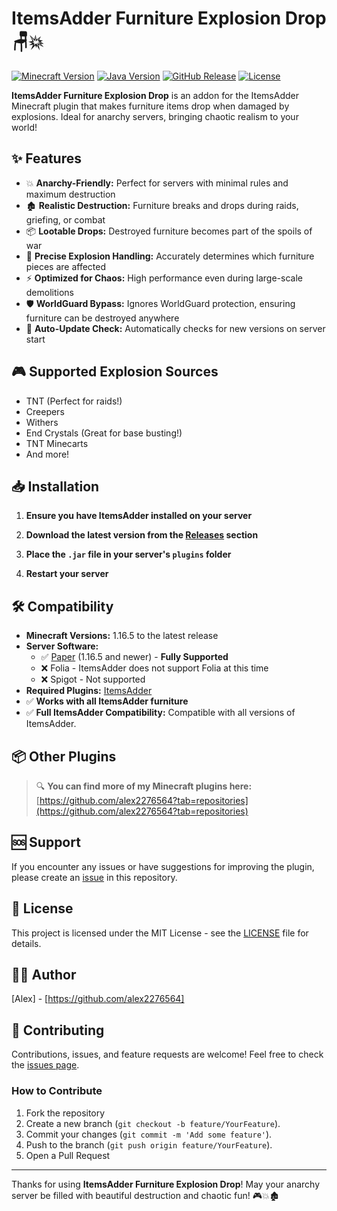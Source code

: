 # ItemsAdder Furniture Explosion Drop 🪑💥

[![Minecraft Version](https://img.shields.io/badge/Minecraft-1.16.5+-brightgreen)](https://papermc.io/software/paper)
[![Java Version](https://img.shields.io/badge/java-17+-orange)](https://adoptium.net/installation/linux/)
[![GitHub Release](https://img.shields.io/github/v/release/alex2276564/IAFurnitureExplosionDrop?color=blue)](https://github.com/alex2276564/IAFurnitureExplosionDrop/releases/latest)
[![License](https://img.shields.io/badge/license-MIT-green.svg)](LICENSE)

**ItemsAdder Furniture Explosion Drop** is an addon for the ItemsAdder Minecraft plugin that makes furniture items drop when damaged by explosions. Ideal for anarchy servers, bringing chaotic realism to your world!

## ✨ Features

- 💥 **Anarchy-Friendly:** Perfect for servers with minimal rules and maximum destruction
- 🏚️ **Realistic Destruction:** Furniture breaks and drops during raids, griefing, or combat
- 📦 **Lootable Drops:** Destroyed furniture becomes part of the spoils of war
- 🎯 **Precise Explosion Handling:** Accurately determines which furniture pieces are affected
- ⚡ **Optimized for Chaos:** High performance even during large-scale demolitions
- 🛡️️ **WorldGuard Bypass:** Ignores WorldGuard protection, ensuring furniture can be destroyed anywhere
- 🔄 **Auto-Update Check:** Automatically checks for new versions on server start

## 🎮 Supported Explosion Sources
- TNT (Perfect for raids!)
- Creepers
- Withers
- End Crystals (Great for base busting!)
- TNT Minecarts
- And more!

## 📥 Installation

1. **Ensure you have ItemsAdder installed on your server**

2. **Download the latest version from the [Releases](https://github.com/alex2276564/IAFurnitureExplosionDrop/releases) section**

3. **Place the `.jar` file in your server's `plugins` folder**

4. **Restart your server**

## 🛠️ Compatibility

- **Minecraft Versions:** 1.16.5 to the latest release
- **Server Software:**
    - ✅ [Paper](https://papermc.io/) (1.16.5 and newer) - **Fully Supported**
    - ❌ Folia - ItemsAdder does not support Folia at this time
    - ❌ Spigot - Not supported
- **Required Plugins:** [ItemsAdder](https://www.spigotmc.org/resources/itemsadder.73355/)
- ✅ **Works with all ItemsAdder furniture**
- ✅ **Full ItemsAdder Compatibility:** Compatible with all versions of ItemsAdder.

## 📦 Other Plugins

> 🔍 **You can find more of my Minecraft plugins here:**  
> [https://github.com/alex2276564?tab=repositories](https://github.com/alex2276564?tab=repositories)

## 🆘 Support

If you encounter any issues or have suggestions for improving the plugin, please create an [issue](https://github.com/alex2276564/IAFurnitureExplosionDrop/issues) in this repository.

## 📄 License

This project is licensed under the MIT License - see the [LICENSE](LICENSE) file for details.

## 👨‍💻 Author

[Alex] - [https://github.com/alex2276564]

## 🤝 Contributing

Contributions, issues, and feature requests are welcome! Feel free to check the [issues page](https://github.com/alex2276564/IAFurnitureExplosionDrop/issues).

### How to Contribute

1. Fork the repository
2. Create a new branch (`git checkout -b feature/YourFeature`).
3. Commit your changes (`git commit -m 'Add some feature'`).
4. Push to the branch (`git push origin feature/YourFeature`).
5. Open a Pull Request

---

Thanks for using **ItemsAdder Furniture Explosion Drop**! May your anarchy server be filled with beautiful destruction and chaotic fun! 🎮💥🏚️
